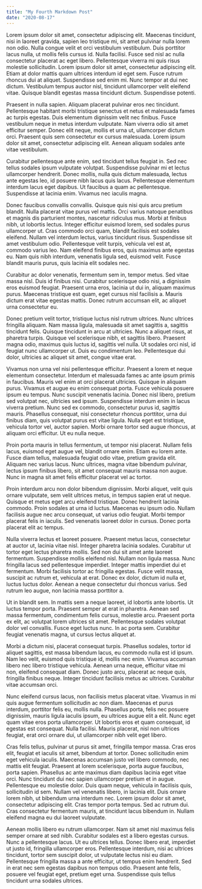 ```yaml
---
title: "My Fourth Markdown Post"
date: "2020-08-17"
---
```


Lorem ipsum dolor sit amet, consectetur adipiscing elit. Maecenas tincidunt, nisi in laoreet gravida, sapien leo tristique mi, sit amet pulvinar nulla lorem non odio. Nulla congue velit et orci vestibulum vestibulum. Duis porttitor lacus nulla, ut mollis felis cursus id. Nulla facilisi. Fusce sed nisl ac nulla consectetur placerat ac eget libero. Pellentesque viverra mi quis risus molestie sollicitudin. Lorem ipsum dolor sit amet, consectetur adipiscing elit. Etiam at dolor mattis quam ultrices interdum id eget sem. Fusce rutrum rhoncus dui at aliquet. Suspendisse sed enim mi. Nunc tempor at dui nec dictum. Vestibulum tempus auctor nisl, tincidunt ullamcorper velit eleifend vitae. Quisque blandit egestas massa tincidunt dictum. Suspendisse potenti.

Praesent in nulla sapien. Aliquam placerat pulvinar eros nec tincidunt. Pellentesque habitant morbi tristique senectus et netus et malesuada fames ac turpis egestas. Duis elementum dignissim velit nec finibus. Fusce vestibulum neque in metus interdum vulputate. Nam viverra odio sit amet efficitur semper. Donec elit neque, mollis et urna ut, ullamcorper dictum orci. Praesent quis sem consectetur ex cursus malesuada. Lorem ipsum dolor sit amet, consectetur adipiscing elit. Aenean aliquam sodales ante vitae vestibulum.

Curabitur pellentesque ante enim, sed tincidunt tellus feugiat in. Sed nec tellus sodales ipsum vulputate volutpat. Suspendisse pulvinar mi et lectus ullamcorper hendrerit. Donec mollis, nulla quis dictum malesuada, lectus ante egestas leo, id posuere nibh lacus quis lacus. Pellentesque elementum interdum lacus eget dapibus. Ut faucibus a quam ac pellentesque. Suspendisse at lacinia enim. Vivamus nec iaculis magna.

Donec faucibus convallis convallis. Quisque quis nisi quis arcu pretium blandit. Nulla placerat vitae purus vel mattis. Orci varius natoque penatibus et magnis dis parturient montes, nascetur ridiculus mus. Morbi at finibus nibh, ut lobortis lectus. Integer efficitur euismod lorem, sed sodales purus ullamcorper ut. Cras commodo orci quam, blandit facilisis est sodales eleifend. Nullam vel interdum lectus, varius tincidunt risus. Suspendisse sit amet vestibulum odio. Pellentesque velit turpis, vehicula vel est at, commodo varius leo. Nam eleifend finibus eros, quis maximus ante egestas eu. Nam quis nibh interdum, venenatis ligula sed, euismod velit. Fusce blandit mauris purus, quis lacinia elit sodales nec.

Curabitur ac dolor venenatis, fermentum sem in, tempor metus. Sed vitae massa nisl. Duis id finibus nisi. Curabitur scelerisque odio nisi, a dignissim eros euismod feugiat. Praesent urna eros, lacinia ut dui in, aliquam maximus purus. Maecenas tristique est quam, eget cursus nisl facilisis a. Mauris dictum erat vitae egestas mattis. Donec rutrum accumsan elit, ac aliquet urna consectetur eu.

Donec pretium velit tortor, tristique luctus nisl rutrum ultrices. Nunc ultrices fringilla aliquam. Nam massa ligula, malesuada sit amet sagittis a, sagittis tincidunt felis. Quisque tincidunt in arcu at ultricies. Nunc a aliquet risus, at pharetra turpis. Quisque vel scelerisque nibh, et sagittis libero. Praesent magna odio, maximus quis luctus id, sagittis vel nulla. Ut sodales orci nisl, id feugiat nunc ullamcorper ut. Duis eu condimentum leo. Pellentesque dui dolor, ultricies ac aliquet sit amet, congue vitae erat.

Vivamus non urna vel nisi pellentesque efficitur. Praesent a lorem et neque elementum consectetur. Interdum et malesuada fames ac ante ipsum primis in faucibus. Mauris vel enim at orci placerat ultricies. Quisque in aliquam purus. Vivamus et augue eu enim consequat porta. Fusce vehicula posuere ipsum eu tempus. Nunc suscipit venenatis lacinia. Donec nisl libero, pretium sed volutpat nec, ultricies sed ipsum. Suspendisse interdum enim in lacus viverra pretium. Nunc sed ex commodo, consectetur purus id, sagittis mauris. Phasellus consequat, nisi consectetur rhoncus porttitor, urna dui finibus diam, quis volutpat purus est vitae ligula. Nulla eget est tristique, vehicula tortor vel, auctor sapien. Morbi ornare tortor sed augue rhoncus, at aliquam orci efficitur. Ut eu nulla neque.

Proin porta mauris in tellus fermentum, ut tempor nisi placerat. Nullam felis lacus, euismod eget augue vel, blandit ornare enim. Etiam eu lorem ante. Fusce diam tellus, malesuada feugiat odio vitae, pretium gravida elit. Aliquam nec varius lacus. Nunc ultrices, magna vitae bibendum pulvinar, lectus ipsum finibus libero, sit amet consequat mauris massa non augue. Nunc in magna sit amet felis efficitur placerat vel ac tortor.

Proin interdum arcu non dolor bibendum dignissim. Morbi aliquet, velit quis ornare vulputate, sem velit ultrices metus, in tempus sapien erat ut neque. Quisque et metus eget arcu eleifend tristique. Donec hendrerit lacinia commodo. Proin sodales at urna id luctus. Maecenas eu ipsum odio. Nullam facilisis augue nec arcu consequat, ut varius odio feugiat. Morbi tempor placerat felis in iaculis. Sed venenatis laoreet dolor in cursus. Donec porta placerat elit ac tempus.

Nulla viverra lectus et laoreet posuere. Praesent metus lacus, consectetur at auctor ut, lacinia vitae nisl. Integer pharetra lacinia sodales. Curabitur ut tortor eget lectus pharetra mollis. Sed non dui sit amet ante laoreet fermentum. Suspendisse mollis eleifend nisl. Nullam non ligula massa. Nunc fringilla lacus sed pellentesque imperdiet. Integer mattis imperdiet dui et fermentum. Morbi facilisis tortor ac fringilla egestas. Fusce velit massa, suscipit ac rutrum et, vehicula at erat. Donec ex dolor, dictum id nulla et, luctus luctus dolor. Aenean a neque consectetur dui rhoncus varius. Sed rutrum leo augue, non lacinia massa porttitor a.

Ut in blandit sem. In mattis sem a neque laoreet, id lobortis ante lobortis. Ut luctus tempor porta. Praesent semper at erat in pharetra. Aenean sed massa fermentum, condimentum felis cursus, molestie arcu. Praesent porta ex elit, ac volutpat lorem ultrices sit amet. Pellentesque sodales volutpat dolor vel convallis. Fusce eget luctus nunc. In ac porta sem. Curabitur feugiat venenatis magna, ut cursus lectus aliquet at.

Morbi a dictum nisi, placerat consequat turpis. Phasellus sodales, tortor id aliquet sagittis, est massa bibendum lacus, eu commodo nulla est id ipsum. Nam leo velit, euismod quis tristique id, mollis nec enim. Vivamus accumsan libero nec libero tristique vehicula. Aenean urna neque, efficitur vitae mi non, eleifend consequat diam. Donec justo arcu, placerat ac neque quis, fringilla finibus neque. Integer tincidunt facilisis metus ac ultrices. Curabitur vitae accumsan orci.

Nunc eleifend cursus lacus, non facilisis metus placerat vitae. Vivamus in mi quis augue fermentum sollicitudin ac non diam. Maecenas et purus interdum, porttitor felis eu, mollis nulla. Phasellus porta, felis nec posuere dignissim, mauris ligula iaculis ipsum, eu ultrices augue elit a elit. Nunc eget quam vitae eros porta ullamcorper. Ut lobortis eros et quam consequat, id egestas est consequat. Nulla facilisi. Mauris placerat, nisl non ultrices feugiat, erat orci ornare dui, ut ullamcorper nibh velit eget libero.

Cras felis tellus, pulvinar ut purus sit amet, fringilla tempor massa. Cras eros elit, feugiat et iaculis sit amet, bibendum at tortor. Donec sollicitudin enim eget vehicula iaculis. Maecenas accumsan justo vel libero commodo, nec mattis elit feugiat. Praesent at lorem scelerisque, porta augue faucibus, porta sapien. Phasellus ac ante maximus diam dapibus lacinia eget vitae orci. Nunc tincidunt dui nec sapien ullamcorper pretium et in augue. Pellentesque eu molestie dolor. Duis quam neque, vehicula in facilisis quis, sollicitudin id sem. Nullam vel venenatis libero, in lacinia elit. Duis ornare lorem nibh, ut bibendum urna interdum nec. Lorem ipsum dolor sit amet, consectetur adipiscing elit. Cras tempor porta tempus. Sed ac rutrum dui. Cras consectetur fermentum mauris, at tincidunt lacus bibendum in. Nullam eleifend magna eu dui laoreet vulputate.

Aenean mollis libero eu rutrum ullamcorper. Nam sit amet nisl maximus felis semper ornare at sed nibh. Curabitur sodales est a libero egestas cursus. Nunc a pellentesque lacus. Ut eu ultrices tellus. Donec libero erat, imperdiet ut justo id, fringilla ullamcorper eros. Pellentesque interdum, nisi ac ultrices tincidunt, tortor sem suscipit dolor, ut vulputate lectus nisi eu diam. Pellentesque fringilla massa a ante efficitur, ut tempus enim hendrerit. Sed in erat nec sem egestas dapibus non tempus odio. Praesent ante felis, posuere vel feugiat eget, pretium eget urna. Suspendisse quis tellus tincidunt urna sodales ultrices.
